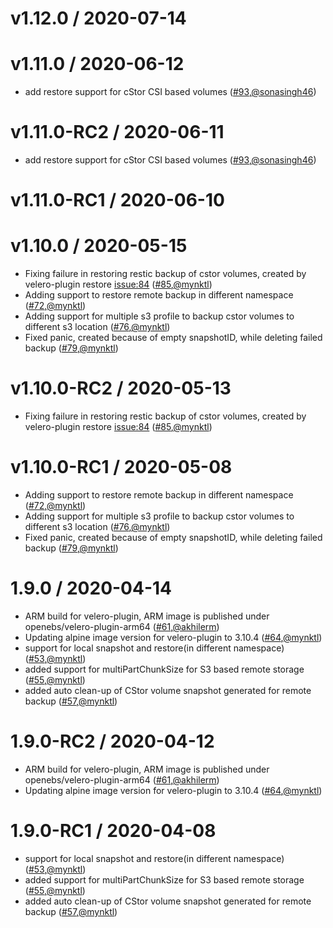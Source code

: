 v1.12.0 / 2020-07-14
========================


v1.11.0 / 2020-06-12
========================
* add restore support for cStor CSI based volumes ([#93](https://github.com/openebs/velero-plugin/pull/93),[@sonasingh46](https://github.com/sonasingh46))


v1.11.0-RC2 / 2020-06-11
========================
* add restore support for cStor CSI based volumes ([#93](https://github.com/openebs/velero-plugin/pull/93),[@sonasingh46](https://github.com/sonasingh46))


v1.11.0-RC1 / 2020-06-10
========================


v1.10.0 / 2020-05-15
========================
* Fixing failure in restoring restic backup of cstor volumes, created by velero-plugin restore [issue:84](https://github.com/openebs/velero-plugin/issues/84) ([#85](https://github.com/openebs/velero-plugin/pull/85),[@mynktl](https://github.com/mynktl))
* Adding support to restore remote backup in different namespace ([#72](https://github.com/openebs/velero-plugin/pull/72),[@mynktl](https://github.com/mynktl))
* Adding support for multiple s3 profile to backup cstor volumes to different s3 location ([#76](https://github.com/openebs/velero-plugin/pull/76),[@mynktl](https://github.com/mynktl))
* Fixed panic, created because of empty snapshotID, while deleting failed backup ([#79](https://github.com/openebs/velero-plugin/pull/79),[@mynktl](https://github.com/mynktl))


v1.10.0-RC2 / 2020-05-13
========================
* Fixing failure in restoring restic backup of cstor volumes, created by velero-plugin restore [issue:84](https://github.com/openebs/velero-plugin/issues/84) ([#85](https://github.com/openebs/velero-plugin/pull/85),[@mynktl](https://github.com/mynktl))


v1.10.0-RC1 / 2020-05-08
========================
* Adding support to restore remote backup in different namespace ([#72](https://github.com/openebs/velero-plugin/pull/72),[@mynktl](https://github.com/mynktl))
* Adding support for multiple s3 profile to backup cstor volumes to different s3 location ([#76](https://github.com/openebs/velero-plugin/pull/76),[@mynktl](https://github.com/mynktl))
* Fixed panic, created because of empty snapshotID, while deleting failed backup ([#79](https://github.com/openebs/velero-plugin/pull/79),[@mynktl](https://github.com/mynktl))



1.9.0 / 2020-04-14
========================
* ARM build for velero-plugin, ARM image is published under openebs/velero-plugin-arm64 ([#61](https://github.com/openebs/velero-plugin/pull/61),[@akhilerm](https://github.com/akhilerm))
* Updating alpine image version for velero-plugin to 3.10.4 ([#64](https://github.com/openebs/velero-plugin/pull/64),[@mynktl](https://github.com/mynktl))
* support for local snapshot and restore(in different namespace) ([#53](https://github.com/openebs/velero-plugin/pull/53),[@mynktl](https://github.com/mynktl))
* added support for multiPartChunkSize for S3 based remote storage ([#55](https://github.com/openebs/velero-plugin/pull/55),[@mynktl](https://github.com/mynktl))
* added auto clean-up of CStor volume snapshot generated for remote backup ([#57](https://github.com/openebs/velero-plugin/pull/57),[@mynktl](https://github.com/mynktl))


1.9.0-RC2 / 2020-04-12
========================
* ARM build for velero-plugin, ARM image is published under openebs/velero-plugin-arm64 ([#61](https://github.com/openebs/velero-plugin/pull/61),[@akhilerm](https://github.com/akhilerm))
* Updating alpine image version for velero-plugin to 3.10.4 ([#64](https://github.com/openebs/velero-plugin/pull/64),[@mynktl](https://github.com/mynktl))


1.9.0-RC1 / 2020-04-08
========================
* support for local snapshot and restore(in different namespace) ([#53](https://github.com/openebs/velero-plugin/pull/53),[@mynktl](https://github.com/mynktl))
* added support for multiPartChunkSize for S3 based remote storage ([#55](https://github.com/openebs/velero-plugin/pull/55),[@mynktl](https://github.com/mynktl))
* added auto clean-up of CStor volume snapshot generated for remote backup ([#57](https://github.com/openebs/velero-plugin/pull/57),[@mynktl](https://github.com/mynktl))
